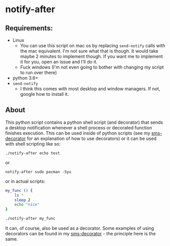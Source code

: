 # notify-after

## Requirements:

- Linux
  - You can use this script on mac os by replacing `send-notify` calls with the mac equivalent.  I'm not sure what that is though.  It would take maybe 2 minutes to implement though.  If you want me to implement it for you, open an issue and I'll do it.
  - Fuck windows (I'm not even going to bother with changing my script to run over there)
- python 3.6+
- `send-notify`
  - I think this comes with most desktop and window managers.  If not, google how to install it.

## About

This python script contains a python shell script (and decorator) that sends a desktop notification whenever a shell process or decorated function finishes execution.  This can be used inside of python scripts (see my [sms-decorator](../sms-decorator/) for an explanation of how to use decorators) or it can be used with shell scripting like so:

`./notify-after echo test`

or

`notify-after sudo pacman -Syu`

or in actual scripts:

```bash
my_func () {
    ls *
    sleep 2
    echo "nice"   
}

./notify-after my_func
```

It can, of course, also be used as a decorator.  Some examples of using decorators can be found in my [sms-decorator](../sms-decorator/) - the principle here is the same.